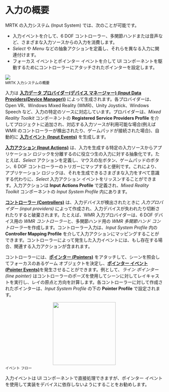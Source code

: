 # 入力の概要

MRTK の入力システム (Input System) では、次のことが可能です。

- 入力イベントを介して、6 DOF コントローラー、多関節ハンドまたは音声など、さまざまな入力ソースからの入力を消費します。
- *Select* や *Menu* などの抽象アクションを定義し、それらを異なる入力に関連付けます。
- フォーカス イベントとポインター イベントを介して UI コンポーネントを駆動するためにコントローラーにアタッチされたポインターを設定します。

<img src="../../Documentation/Images/Input/MRTK_InputSystem.png" style="display:block;margin-left:auto;margin-right:auto;">
<sup>MRTK 入力システムの概要</sup>

入力は [**入力データ プロバイダー(デバイス マネージャー) (Input Data Providers(Device Manager))**](InputProviders.md) によって生成されます。各プロバイダーは、Open VR、Windows Mixed Reality (WMR)、Unity Joystick、Windows Speech など、入力の特定のソースに対応しています。プロバイダーは、*Mixed Reality Toolkit* コンポーネントの **Registered Service Providers Profile** を介してプロジェクトに追加され、対応する入力ソースが利用可能な場合(例えば WMR のコントローラーが検出されたり、ゲームパッドが接続された場合)、自動的に [**入力イベント (Input Events)**](InputEvents.md) を生成します。

[**入力アクション (Input Actions)**](InputActions.md) は、入力を生成する特定の入力ソースからアプリケーション ロジックを分離するのに役立つ生の入力に対する抽象化です。たとえば、*Select* アクションを定義し、マウスの左ボタン、ゲームパッドのボタン、6 DOF コントローラーのトリガーにマップすると便利です。これにより、アプリケーション ロジックは、それを生成できるさまざまな入力をすべて意識する代わりに、*Select* 入力アクション イベントをリッスンすることができます。入力アクションは **Input Actions Profile** で定義され、*Mixed Reality Toolkit* コンポーネントの *Input System Profile* 内にあります。

[**コントローラー (Controllers)**](Controllers.md) は、入力デバイスが検出されたときに *入力プロバイダー (input providers)* によって作成され、入力デバイスが失われたり切断されたりすると破棄されます。たとえば、WMR 入力プロバイダーは、6 DOF デバイス用の *WMR コントローラー*と、多関節ハンド用の *WMR 多関節ハンド コントローラー*を作成します。コントローラー入力は、*Input System Profile* 内の **Controller Mapping Profile** を介して入力アクションにマッピングすることができます。コントローラーによって発生した入力イベントには、もし存在する場合、関連する入力アクションが含まれます。

コントローラーには、[**ポインター (Pointers)**](Pointers.md) をアタッチして、シーンを照会してフォーカスのあるゲーム オブジェクトを決定し、[**ポインター イベント (Pointer Events)**](Pointers.md#pointer-event-interfaces)を発生させることができます。例として、*ライン ポインター (line pointer)* はコントローラーのポーズを使用してシーンに対してレイキャストを実行し、レイの原点と方向を計算します。各コントローラーに対して作成されたポインターは、*Input System Profile* の下の **Pointer Profile** で設定されます。

<img src="../../Documentation/Images/Input/MRTK_Input_EventFlow.png" width="200px" style="display:block;margin-left:auto;margin-right:auto;">
<sup>イベント フロー</sup>

入力イベントは UI コンポーネントで直接処理できますが、ポインター イベントを使用して実装をデバイスに依存しないようにすることをお勧めします。
